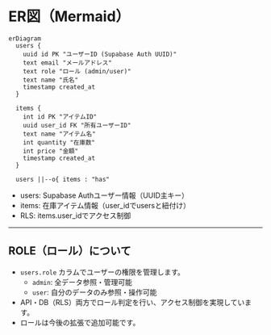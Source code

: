 
# ER図（Mermaid）

```mermaid
erDiagram
  users {
    uuid id PK "ユーザーID (Supabase Auth UUID)"
    text email "メールアドレス"
    text role "ロール (admin/user)"
    text name "氏名"
    timestamp created_at
  }

  items {
    int id PK "アイテムID"
    uuid user_id FK "所有ユーザーID"
    text name "アイテム名"
    int quantity "在庫数"
    int price "金額"
    timestamp created_at
  }

  users ||--o{ items : "has"
```



- users: Supabase Authユーザー情報（UUID主キー）
- items: 在庫アイテム情報（user_idでusersと紐付け）
- RLS: items.user_idでアクセス制御

---

## ROLE（ロール）について

- `users.role` カラムでユーザーの権限を管理します。
  - `admin`: 全データ参照・管理可能
  - `user`: 自分のデータのみ参照・操作可能
- API・DB（RLS）両方でロール判定を行い、アクセス制御を実現しています。
- ロールは今後の拡張で追加可能です。
